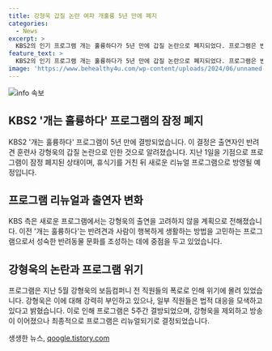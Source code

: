 ```yaml
---
title: 강형욱 갑질 논란 여파 개훌륭 5년 만에 폐지
categories:
  - News
excerpt: >
  KBS2의 인기 프로그램 개는 훌륭하다가 5년 만에 갑질 논란으로 폐지되었다. 프로그램은 반려견 훈련사 강형욱의 논란 여파로 결방되었으며, 휴식 후 리뉴얼될 예정이지만 강형욱의 출연은 고려되지 않을 것으로 전해졌다. 프로그램은 반려견과 사람이 행복하게 어우러져 사는 법을 고민하는 콘텐츠로 인기를 끌었으나, 강형욱의 갑질 의혹에 프로그램도 위기를 맞았다. 이로 인해 프로그램은 결방 후 리뉴얼을 결정하게 되었다.
feature_text: >
  KBS2의 인기 프로그램 개는 훌륭하다가 5년 만에 갑질 논란으로 폐지되었다. 프로그램은 반려견 훈련사 강형욱의 논란 여파로 결방되었으며, 휴식 후 리뉴얼될 예정이지만 강형욱의 출연은 고려되지 않을 것으로 전해졌다. 프로그램은 반려견과 사람이 행복하게 어우러져 사는 법을 고민하는 콘텐츠로 인기를 끌었으나, 강형욱의 갑질 의혹에 프로그램도 위기를 맞았다. 이로 인해 프로그램은 결방 후 리뉴얼을 결정하게 되었다.
image: 'https://www.behealthy4u.com/wp-content/uploads/2024/06/unnamed-file.png'
---
```


<p><img src="https://www.behealthy4u.com/wp-content/uploads/2024/06/unnamed-file.png" alt="info 속보" /></p>

<h2 data-ke-size="size26">KBS2 '개는 훌륭하다' 프로그램의 잠정 폐지</h2>

<p data-ke-size="size16">KBS2 '개는 훌륭하다' 프로그램이 5년 만에 결방되었습니다. 이 결정은 출연자인 반려견 훈련사 강형욱의 갑질 논란으로 인한 것으로 알려졌습니다. 지난 1일을 기점으로 프로그램이 잠정 폐지된 상태이며, 휴식기를 거친 뒤 새로운 리뉴얼 프로그램으로 방영될 예정입니다.</p>

<h2 data-ke-size="size26">프로그램 리뉴얼과 출연자 변화</h2>

<p data-ke-size="size16">KBS 측은 새로운 프로그램에서는 강형욱의 출연을 고려하지 않을 계획으로 전해졌습니다. 이전 '개는 훌륭하다'는 반려견과 사람이 행복하게 생활하는 방법을 고민하는 프로그램으로서 성숙한 반려동물 문화를 조성하는 데에 중점을 두고 있었습니다.</p>

<h2 data-ke-size="size26">강형욱의 논란과 프로그램 위기</h2>

<p data-ke-size="size16">프로그램은 지난 5월 강형욱의 보듬컴퍼니 전 직원들의 폭로로 인해 위기에 몰려 있었습니다. 강형욱은 이에 대해 강력히 부인하고 있으나, 일부 직원들은 법적 대응을 모색하고 있다고 밝혔습니다. 이로 인해 프로그램은 5주간 결방되었으며, 강형욱을 제외하고 방송이 이어졌으나 최종적으로 프로그램은 리뉴얼되기로 결정되었습니다.</p>
생생한 뉴스, <a href="https://qoogle.tistory.com" rel="dofollow">qoogle.tistory.com</a>


